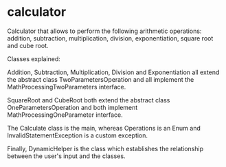 # calculator

Calculator that allows to perform the following arithmetic operations: addition, subtraction, multiplication, division, exponentiation, square root and cube root.

Classes explained: 

Addition, Subtraction, Multiplication, Division and Exponentiation all extend the abstract class TwoParametersOperation and all implement the MathProcessingTwoParameters interface.

SquareRoot and CubeRoot both extend the abstract class OneParametersOperation and both implement MathProcessingOneParameter interface.

The Calculate class is the main, whereas Operations is an Enum and InvalidStatementException is a custom exception.

Finally, DynamicHelper is the class which establishes the relationship between the user's input and the classes.
